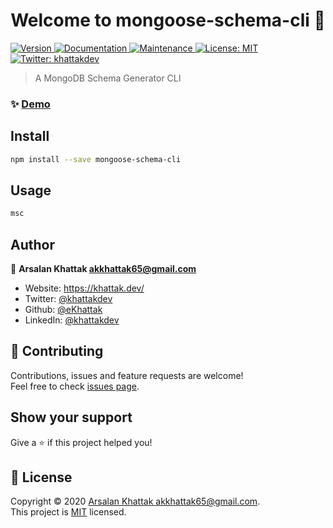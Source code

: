 <h1 align="center">Welcome to mongoose-schema-cli 👋</h1>
<p>
  <a href="https://www.npmjs.com/package/mongoose-schema-cli" target="_blank">
    <img alt="Version" src="https://img.shields.io/npm/v/mongoose-schema-cli.svg">
  </a>
  <a href="https://github.com/eKhattak/mongoose-schema-cli#readme" target="_blank">
    <img alt="Documentation" src="https://img.shields.io/badge/documentation-yes-brightgreen.svg" />
  </a>
  <a href="https://github.com/eKhattak/mongoose-schema-cli/graphs/commit-activity" target="_blank">
    <img alt="Maintenance" src="https://img.shields.io/badge/Maintained%3F-yes-green.svg" />
  </a>
  <a href="https://github.com/eKhattak/mongoose-schema-cli/blob/master/LICENSE" target="_blank">
    <img alt="License: MIT" src="https://img.shields.io/badge/LICENSE-MIT-blue.svg" />
  </a>
  <a href="https://twitter.com/khattakdev" target="_blank">
    <img alt="Twitter: khattakdev" src="https://img.shields.io/twitter/follow/khattakdev.svg?style=social" />
  </a>
</p>

> A MongoDB Schema Generator CLI

### ✨ [Demo](https://github.com/eKhattak/mongoose-schema-cli)

## Install

```sh
npm install --save mongoose-schema-cli
```

## Usage

```sh
msc
```

## Author

👤 **Arsalan Khattak <akkhattak65@gmail.com>**

- Website: https://khattak.dev/
- Twitter: [@khattakdev](https://twitter.com/khattakdev)
- Github: [@eKhattak](https://github.com/eKhattak)
- LinkedIn: [@khattakdev](https://linkedin.com/in/khattakdev)

## 🤝 Contributing

Contributions, issues and feature requests are welcome!<br />Feel free to check [issues page](https://github.com/eKhattak/mongoose-schema-cli/issues).

## Show your support

Give a ⭐️ if this project helped you!

## 📝 License

Copyright © 2020 [Arsalan Khattak <akkhattak65@gmail.com>](https://github.com/eKhattak).<br />
This project is [MIT](https://github.com/eKhattak/mongoose-schema-cli/blob/master/LICENSE) licensed.
